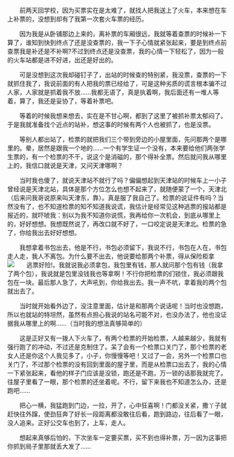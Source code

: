 <div id="sina_keyword_ad_area2" class="articalContent  ">
			<p STYLE="TEXT-INDENT: 2em">
前两天回学校，因为买票实在是太难了，就找人把我送上了火车，本来想在车上补票的，没想到却有了我第一次套火车票的经历。</P>
<p STYLE="TEXT-INDENT: 2em">
因为我是从卧铺那边上来的，离补票的车厢很远，我就等着查票的时候补一下算了，谁知到快到终点了还是没查票的，我一下子心情就紧张起来，要是到终点前查票我是补还是不补啊?不过到终点还是没查票，我的心情一下轻松了，因为一般的火车站都是进不好进，出还是好出的。</P>
<p STYLE="TEXT-INDENT: 2em">
可是没想到这次我却碰钉子了，出站的时候查的特别紧，我没票，查票的一下就抓住我了，我说前面的有人把我的票已经给了，可是这种劣质的谎言根本骗不过人家，人家就是抓着我不放……我都无语了，真是执着啊，我后面还有一堆人等着，算了，我还是妥协了，等着补票吧。</P>
<p STYLE="TEXT-INDENT: 2em">
等着的时候我想来想去，实在是不甘心啊，都到了这里了被抓补票太郁闷了。于是我就准备找个近点的站补，想这事的时候有两个人也被抓了，也是没票。</P>
<p STYLE="TEXT-INDENT: 2em">
等别人都出站了，检票的就把我们三个带到旁边的小屋里面，先问那两个是哪里的。晕，居然是跟我一个地的……一个有学生证一个没有，本来要给他们两张学生票的，有一个检票的不干，说这个是消磁的，那个得补全票。然后就问我从哪里上的，我信口就说是天津，又问天津哪啊？</P>
<p STYLE="TEXT-INDENT: 2em">
当时我也傻了，就说天津站不就行了吗？偏偏想起到天津站的时候车上一小子曾经说是天津北站，具体是那个方位怎么也想不起来了，就随便蒙了一个，天津北（后来问我哥说原来叫天津东，靠）。真是服了我自己了。检票的说证件有吗？当然没有了，也不知道检票的知不知道我说谎，我估计是经常见这种逃票的报站都是报近的，就吓唬我：别以为我不知道你说慌，我再给你一次机会，到底从哪里上的，好好想想。我想既然说了，再改口就不好了，一口咬定说是天津北。检票的急了，你给我出去好好想想。</P>
<p STYLE="TEXT-INDENT: 2em">
我想拿着书包出去，他是不行，书包必须留下，我说不行，书包在人在，书包走人走，我人不离包。为什么要不出去，他说要给那两个补票，得从保险柜拿<img src="http://simg.sinajs.cn/blog7style/images/common/sg_trans.gif" real_src ="http://blogimg.sinajs.cn/images/control/face/033.gif"  ALT="逃票好险!"  TITLE="逃票好险!" />。我就说我必须拿包，我包里有钱，那人就问那个包有钱（我拿了两个包），我说就是包里没钱我也等拿啊！不行你把检票的们锁住，我必须跟我包在一块。最后那人急了，大声吼到，你给我出去。我一声不吭，拿着我的两个包就出去了。</P>
<p STYLE="TEXT-INDENT: 2em">
当时就开始看外边了，没注意里面，估计是和那两个说话呢！当时也没想跑，所以也就站的特坦然，虽然有点担心我说的站名可能不对，也没办法了，他也没证据我从哪里上的啊……（当时我的想法真够简单的）</P>
<p STYLE="TEXT-INDENT: 2em">
这是正好又有一拨人下火车了，有两个检票的开始检票，人越来越少，我就有强行跑了的冲动，不过还是克制住了。呆了会有一个检票口关门了，那个检票的老女人还是你这个人我见多了，小子，你慢慢等吧！又过了一会，另外一个检票口也关门了，不过那个检票的没有回到里面的屋子里，而是从检票口出去了，我的心情一下紧张起来，看他的样子门应该是没锁，跑还是不跑，万一锁的话那我就完了。往屋子里看了一眼，那个检票的还坐着呢。不行，留下来我也不知道怎么办，还是跑吧……</P>
<p STYLE="TEXT-INDENT: 2em">
把心一横，我猛跑到门边，一拉，开了，心中狂喜啊！门都没关紧，撒丫子就赶快往外蹿，使劲狂奔了好长一段距离都没敢往后看，跑到路边，往后看了一眼，没人追来。正好公交车也到了，上车，走人。</P>
<p STYLE="TEXT-INDENT: 2em">
想起来真够后怕的，下次坐车一定要买票，买不到也得补票，万一因为这事把你抓到局子里那就丢大发了……</P>							
		</div>